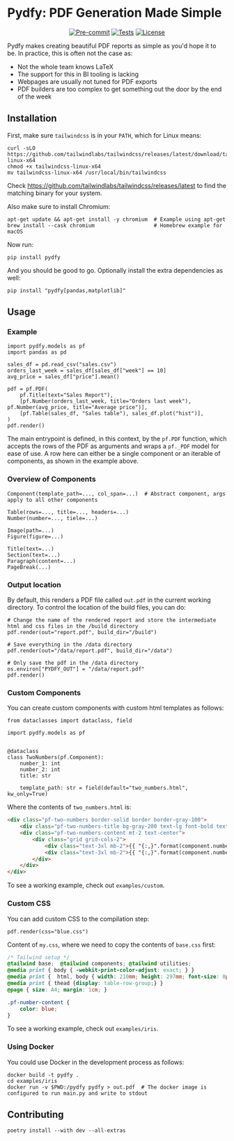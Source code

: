 # Pydfy: PDF Generation Made Simple

<div align="center">

[![Pre-commit](https://img.shields.io/badge/pre--commit-enabled-brightgreen?logo=pre-commit&logoColor=white)](https://github.com/BiteStreams/pydfy/blob/main/.pre-commit-config.yaml)
[![Tests](https://github.com/BiteStreams/pydfy/actions/workflows/tests.yml/badge.svg)](https://github.com/BiteStreams/pydfy/actions/workflows/tests.yml)
[![License](https://img.shields.io/github/license/BiteStreams/pydfy)](https://github.com/BiteStreams/pydfy/blob/main/LICENSE)

</div>

Pydfy makes creating beautiful PDF reports as simple as you'd hope it to be.
In practice, this is often not the case as:
- Not the whole team knows LaTeX
- The support for this in BI tooling is lacking
- Webpages are usually not tuned for PDF exports
- PDF builders are too complex to get something out the door by the end of the week

## Installation

First, make sure `tailwindcss` is in your `PATH`, which for Linux means:
```shell
curl -sLO https://github.com/tailwindlabs/tailwindcss/releases/latest/download/tailwindcss-linux-x64
chmod +x tailwindcss-linux-x64
mv tailwindcss-linux-x64 /usr/local/bin/tailwindcss
```
Check https://github.com/tailwindlabs/tailwindcss/releases/latest to find the matching binary for your system.

Also make sure to install Chromium:
```shell
apt-get update && apt-get install -y chromium  # Example using apt-get
brew install --cask chromium                   # Homebrew example for macOS
```

Now run:
```shell
pip install pydfy
```
And you should be good to go. Optionally install the extra dependencies as well:
```shell
pip install "pydfy[pandas,matplotlib]"
```

## Usage

### Example
```python3
import pydfy.models as pf
import pandas as pd

sales_df = pd.read_csv("sales.csv")
orders_last_week = sales_df[sales_df["week"] == 10]
avg_price = sales_df["price"].mean()

pdf = pf.PDF(
    pf.Title(text="Sales Report"),
    [pf.Number(orders_last_week, title="Orders last week"), pf.Number(avg_price, title="Average price")],
    [pf.Table(sales_df, "Sales table"), sales_df.plot("hist")],
)
pdf.render()
```

The main entrypoint is defined, in this context, by the `pf.PDF` function,
which accepts the rows of the PDF as arguments and wraps a `pf._PDF` model for ease of use.
A row here can either be a single component or an iterable of components, as shown in the example above.

### Overview of Components
```python3
Component(template_path=..., col_span=...)  # Abstract component, args apply to all other components

Table(rows=..., title=..., headers=...)
Number(number=..., tiele=...)

Image(path=...)
Figure(figure=...)

Title(text=...)
Section(text=...)
Paragraph(content=...)
PageBreak(...)
```

### Output location
By default, this renders a PDF file called `out.pdf` in the current working directory.
To control the location of the build files, you can do:
```python3
# Change the name of the rendered report and store the intermediate html and css files in the /build directory
pdf.render(out="report.pdf", build_dir="/build")

# Save everything in the /data directory
pdf.render(out="/data/report.pdf", build_dir="/data")

# Only save the pdf in the /data directory
os.environ["PYDFY_OUT"] = "/data/report.pdf"
pdf.render()
```

### Custom Components
You can create custom components with custom html templates as follows:
```python3
from dataclasses import dataclass, field

import pydfy.models as pf


@dataclass
class TwoNumbers(pf.Component):
    number_1: int
    number_2: int
    title: str

    template_path: str = field(default="two_numbers.html", kw_only=True)
```

Where the contents of `two_numbers.html` is:
```html
<div class="pf-two-numbers border-solid border border-gray-100">
    <div class="pf-two-numbers-title bg-gray-200 text-lg font-bold text-center align-top">{{ component.title }}</div>
    <div class="pf-two-numbers-content mt-2 text-center">
        <div class="grid grid-cols-2">
            <div class="text-3xl mb-2">{{ "{:,}".format(component.number_1) }}</div>
            <div class="text-3xl mb-2">{{ "{:,}".format(component.number_2) }}</div>
        </div>
    </div>
</div>
```

To see a working example, check out `examples/custom`.


### Custom CSS
You can add custom CSS to the compilation step:
```python3
pdf.render(css="blue.css")
```

Content of `my.css`, where we need to copy the contents of `base.css` first:
```css
/* Tailwind setup */
@tailwind base;  @tailwind components; @tailwind utilities;
@media print { body { -webkit-print-color-adjust: exact; } }
@media print {  html, body { width: 210mm; height: 297mm; font-size: 8pt; } }
@media print { thead {display: table-row-group;} }
@page { size: A4; margin: 1cm; }

.pf-number-content {
    color: blue;
}
```

To see a working example, check out `examples/iris`.


### Using Docker

You could use Docker in the development process as follows:
```shell
docker build -t pydfy .
cd examples/iris
docker run -v $PWD:/pydfy pydfy > out.pdf  # The docker image is configured to run main.py and write to stdout
```

## Contributing

```shell
poetry install --with dev --all-extras
```
